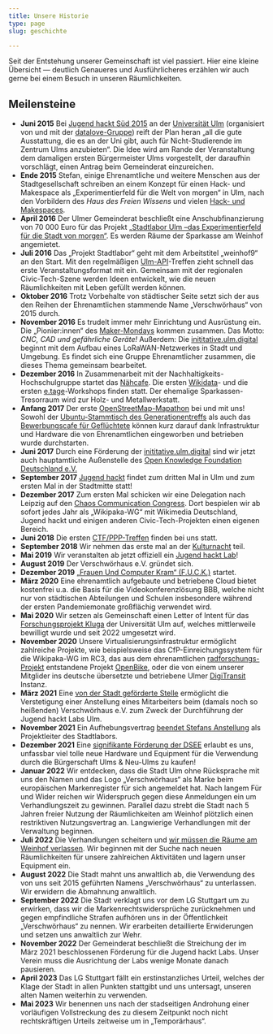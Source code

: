 ```yaml
---
title: Unsere Historie
type: page
slug: geschichte

---
```


Seit der Entstehung unserer Gemeinschaft ist viel passiert. Hier eine kleine Übersicht &mdash; deutlich Genaueres und Ausführlicheres erzählen wir auch gerne bei einem Besuch in unseren Räumlichkeiten.

## Meilensteine
  * **Juni 2015** Bei [Jugend hackt Süd 2015](https://jugendhackt.org/event-rueckblick/ulm-2015/) an der [Universität Ulm](https://www.uni-ulm.de) (organisiert von und mit der [datalove-Gruppe](http://www.ulmapi.de)) reift der Plan heran „all die gute Ausstattung, die es an der Uni gibt, auch für Nicht-Studierende im Zentrum Ulms anzubieten“. Die Idee wird am Rande der Veranstaltung dem damaligen ersten Bürgermeister Ulms vorgestellt, der daraufhin vorschlägt, einen Antrag beim Gemeinderat einzureichen.
  * **Ende 2015** Stefan, einige Ehrenamtliche und weitere Menschen aus der Stadtgesellschaft schreiben an einem Konzept für einen Hack- und Makespace als „Experimentierfeld für die Welt von morgen“ in Ulm, nach den Vorbildern des _Haus des Freien Wissens_ und vielen [Hack- und Makespaces](https://wiki.hackerspaces.org/Design_Patterns).
  * **April 2016** Der Ulmer Gemeinderat beschließt eine Anschubfinanzierung von 70 000 Euro für das Projekt [„Stadtlabor Ulm –das Experimentierfeld für die Stadt von morgen“](http://buergerinfo.ulm.de/vo0050.php?__kvonr=4507). Es werden Räume der Sparkasse am Weinhof angemietet.
  * **Juli 2016** Das „Projekt Stadtlabor“ geht mit dem Arbeitstitel „weinhof9“ an den Start. Mit den regelmäßigen [Ulm-API](http://www.ulmapi.de)-Treffen zieht schnell das erste Veranstaltungsformat mit ein. Gemeinsam mit der regionalen Civic-Tech-Szene werden Ideen entwickelt, wie die neuen Räumlichkeiten mit Leben gefüllt werden können.
  * **Oktober 2016** Trotz Vorbehalte von städtischer Seite setzt sich der aus den Reihen der Ehrenamtlichen stammende Name „Verschwörhaus“ von 2015 durch.
  * **November 2016** Es trudelt immer mehr Einrichtung und Ausrüstung ein. Die „Pionier:innen“ des [Maker-Mondays](/termine-und-oeffnungszeiten/?tab=maker-monday) kommen zusammen. Das Motto: _CNC, CAD und gefährliche Geräte!_ Außerdem: Die [inititative.ulm.digital](https://ulm-digital.com) beginnt mit dem Aufbau eines LoRaWAN-Netzwerkes in Stadt und Umgebung. Es findet sich eine Gruppe Ehrenamtlicher zusammen, die dieses Thema gemeinsam bearbeitet.
  * **Dezember 2016** In Zusammenarbeit mit der Nachhaltigkeits-Hochschulgruppe startet das [Nähcafe](/termine-und-oeffnungszeiten/?tab=nähcafe). Die ersten [Wikidata](/termine-und-oeffnungszeiten/?tab=wikidata)- und die ersten [e.tage](/termine-und-oeffnungszeiten/?tab=etage)-Workshops finden statt. Der ehemalige Sparkassen-Tresorraum wird zur Holz- und Metallwerkstatt.
  * **Anfang 2017** Der erste [OpenStreetMap-Mapathon](/termine-und-oeffnungszeiten/?tab=openstreetmap) bei und mit uns! Sowohl der [Ubuntu-Stammtisch des Generationentreffs](/termine-und-oeffnungszeiten/?tab=ubuntu) als auch das [Bewerbungscafe für Geflüchtete](/termine-und-oeffnungszeiten/?tab=bewerbungscafe) können kurz darauf dank Infrastruktur und Hardware die von Ehrenamtlichen eingeworben und betrieben wurde durchstarten.
  * **Juni 2017** Durch eine Förderung der [inititative.ulm.digital](https://ulm-digital.com) sind wir jetzt auch hauptamtliche Außenstelle des [Open Knowledge Foundation Deutschland e.V.](https://okfn.de)
  * **September 2017** [Jugend hackt](/termine-und-oeffnungszeiten/?tab=jugend-hackt) findet zum dritten Mal in Ulm und zum ersten Mal in der Stadtmitte statt!
  * **Dezember 2017** Zum ersten Mal schicken wir eine Delegation nach Leipzig auf den [Chaos Communication Congress](https://events.ccc.de/congress). Dort bespielen wir ab sofort jedes Jahr als „Wikipaka-WG“ mit Wikimedia Deutschland, Jugend hackt und einigen anderen Civic-Tech-Projekten einen eigenen Bereich.
  * **Juni 2018** Die ersten [CTF/PPP-Treffen](/termine-und-oeffnungszeiten/?tab=ctf) finden bei uns statt.
  * **September 2018** Wir nehmen das erste mal an der [Kulturnacht](/kulturnacht-2018/) teil.
  * **Mai 2019** Wir veranstalten ab jetzt offiziell ein [Jugend hackt Lab](/category/jugend-hackt-lab)!
  * **August 2019** Der Verschwörhaus e.V. gründet sich.
  * **Dezember 2019** [„Frauen Und Computer Kram“ (F.U.C.K.)](/termine-und-oeffnungszeiten/?tab=fuck) startet.
  * **März 2020** Eine ehrenamtlich aufgebaute und betriebene Cloud bietet kostenfrei u.a. die Basis für die Videokonferenzlösung BBB, welche nicht nur von städtischen Abteilungen und Schulen insbesondere während der ersten Pandemiemonate großflächig verwendet wird.
  * **Mai 2020** Wir setzen als Gemeinschaft einen Letter of Intent für das [Forschungsprojekt Kluga](https://www.uni-ulm.de/nawi/nawi-wichem/forschung/verbundprojekt-kluga/) der Universität Ulm auf, welches mittlerweile bewilligt wurde und seit 2022 umgesetzt wird.
  * **November 2020** Unsere Virtualisierungsinfrastruktur ermöglicht zahlreiche Projekte, wie beispielsweise das CfP-Einreichungssystem für die Wikipaka-WG im RC3, das aus dem ehrenamtlichen [radforschungs-Projekt](https://radforschung.org/) entstandene Projekt [OpenBike](https://vm.baden-wuerttemberg.de/de/politik-zukunft/zukunftskonzepte/digitale-mobilitaet/mobiarch-bw/openbike), oder die von einem unserer Mitglider ins deutsche übersetzte und betriebene Ulmer [DigiTransit](https://digitransit.fi/en/) Instanz.
  * **März 2021** Eine [von der Stadt geförderte Stelle](https://buergerinfo.ulm.de/to0050.php?__ktonr=22787) ermöglicht die Verstetigung einer Anstellung eines Mitarbeiters beim (damals noch so heißenden) Verschwörhaus e.V. zum Zweck der Durchführung der Jugend hackt Labs Ulm.
  * **November 2021** Ein Aufhebungsvertrag [beendet Stefans Anstellung](/danke-stefan-fuer-fuenf-jahre-verschwoerhaus/) als Projektleiter des Stadtlabors.
  * **Dezember 2021** Eine [signifikante Förderung der DSEE](/f%c3%b6rderung-der-deutschen-stiftung-f%c3%bcr-engagement-und-ehrenamt-dsee/) erlaubt es uns, unfassbar viel tolle neue Hardware und Equipment für die Verwendung durch die Bürgerschaft Ulms & Neu-Ulms zu kaufen!
  * **Januar 2022** Wir entdecken, dass die Stadt Ulm ohne Rücksprache mit uns den Namen und das Logo „Verschwörhaus“ als Marke beim europäischen Markenregister für sich angemeldet hat. Nach langem Für und Wider reichen wir Widerspruch gegen diese Anmeldungen ein um Verhandlungszeit zu gewinnen. Parallel dazu strebt die Stadt nach 5 Jahren freier Nutzung der Räumlichkeiten am Weinhof plötzlich einen restriktiven Nutzungsvertrag an. Langwierige Verhandlungen mit der Verwaltung beginnen.
  * **Juli 2022** Die Verhandlungen scheitern und [wir müssen die Räume am Weinhof verlassen](/das-verschwoerhaus-zieht-um/). Wir beginnen mit der Suche nach neuen Räumlichkeiten für unsere zahlreichen Aktivitäten und lagern unser Equipment ein.
  * **August 2022** Die Stadt mahnt uns anwaltlich ab, die Verwendung des von uns seit 2015 geführten Namens „Verschwörhaus“ zu unterlassen. Wir erwidern die Abmahnung anwaltlich.
  * **September 2022** Die Stadt verklagt uns vor dem LG Stuttgart um zu erwirken, dass wir die Markenrechtswidersprüche zurücknehmen und gegen empfindliche Strafen aufhören uns in der Öffentlichkeit „Verschwörhaus“ zu nennen. Wir erarbeiten detaillierte Erwiderungen und setzen uns anwaltlich zur Wehr.
  * **November 2022** Der Gemeinderat beschließt die Streichung der im März 2021 beschlossenen Förderung für die Jugend hackt Labs. Unser Verein muss die Ausrichtung der Labs wenige Monate danach pausieren.
  * **April 2023** Das LG Stuttgart fällt ein erstinstanzliches Urteil, welches der Klage der Stadt in allen Punkten stattgibt und uns untersagt, unseren alten Namen weiterhin zu verwenden.
  * **Mai 2023** Wir benennen uns nach der stadseitigen Androhung einer vorläufigen Vollstreckung des zu diesem Zeitpunkt noch nicht rechtskräftigen Urteils zeitweise um in „Temporärhaus“.

